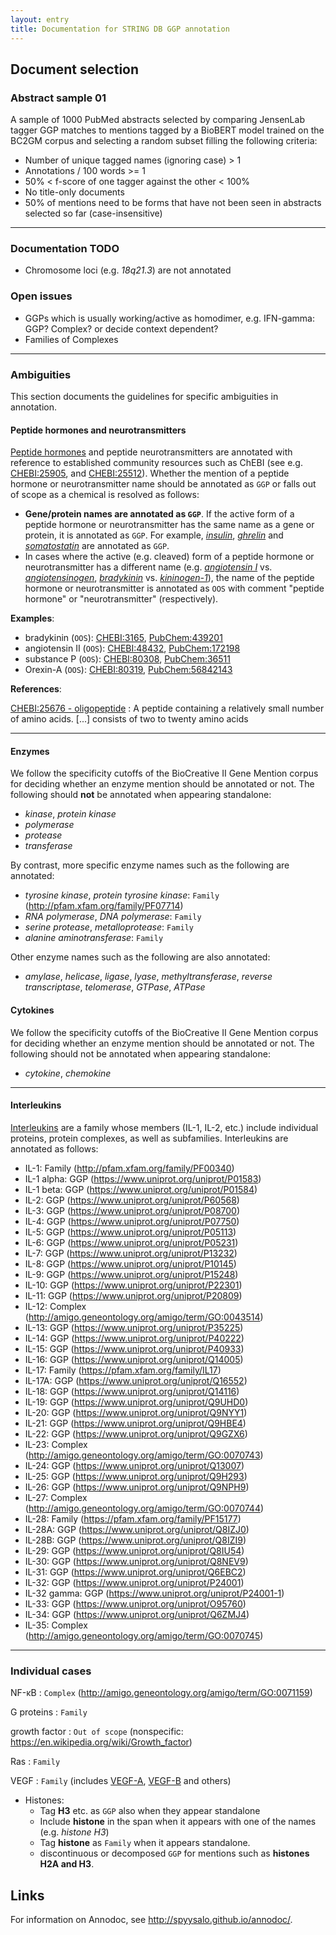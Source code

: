 ```yaml
---
layout: entry
title: Documentation for STRING DB GGP annotation
---
```


## Document selection

### Abstract sample 01

A sample of 1000 PubMed abstracts selected by comparing JensenLab tagger GGP matches to mentions tagged by a BioBERT model trained on the BC2GM corpus and selecting a random subset filling the following criteria:

* Number of unique tagged names (ignoring case) > 1
* Annotations / 100 words >= 1
* 50% < f-score of one tagger against the other < 100%
* No title-only documents
* 50% of mentions need to be forms that have not been seen in abstracts selected so far (case-insensitive)

---

### Documentation TODO

* Chromosome loci (e.g. _18q21.3_) are not annotated

### Open issues

* GGPs which is usually working/active as homodimer, e.g. IFN-gamma: GGP? Complex? or decide context dependent?
* Families of Complexes

---

### Ambiguities

This section documents the guidelines for specific ambiguities in annotation.

#### Peptide hormones and neurotransmitters

[Peptide hormones](https://en.wikipedia.org/wiki/Peptide_hormone) and peptide neurotransmitters are annotated with reference to established community resources such as ChEBI (see e.g. [CHEBI:25905](https://www.ebi.ac.uk/chebi/searchId.do?chebiId=CHEBI:25905), and [CHEBI:25512](https://www.ebi.ac.uk/chebi/searchId.do?chebiId=CHEBI:25512)). Whether the mention of a peptide hormone or neurotransmitter name should be annotated as `GGP` or falls out of scope as a chemical is resolved as follows:

* **Gene/protein names are annotated as `GGP`**. If the active form of a peptide hormone or neurotransmitter has the same name as a gene or protein, it is annotated as `GGP`. For example, [_insulin_](https://www.uniprot.org/uniprot/P01308), [_ghrelin_](https://www.uniprot.org/uniprot/Q9UBU3) and [_somatostatin_](https://www.uniprot.org/uniprot/P61278) are annotated as `GGP`. 
* In cases where the active (e.g. cleaved) form of a peptide hormone or neurotransmitter has a different name (e.g. [_angiotensin I_](https://www.ebi.ac.uk/chebi/searchId.do?chebiId=CHEBI:2718) vs. [_angiotensinogen_](https://www.uniprot.org/uniprot/P01019), [_bradykinin_](https://www.ebi.ac.uk/chebi/searchId.do?chebiId=CHEBI:3165) vs. [_kininogen-1_](https://www.uniprot.org/uniprot/P01042)), the name of the peptide hormone or neurotransmitter is annotated as `OOS` with comment "peptide hormone" or "neurotransmitter" (respectively).

**Examples**:

* bradykinin (`OOS`): [CHEBI:3165](https://www.ebi.ac.uk/chebi/searchId.do?chebiId=CHEBI:3165), [PubChem:439201](https://pubchem.ncbi.nlm.nih.gov/compound/439201)
* angiotensin II (`OOS`): [CHEBI:48432](https://www.ebi.ac.uk/chebi/searchId.do?chebiId=CHEBI:48432), [PubChem:172198](https://pubchem.ncbi.nlm.nih.gov/compound/172198)
* substance P (`OOS`): [CHEBI:80308](https://www.ebi.ac.uk/chebi/searchId.do?chebiId=CHEBI:80308), [PubChem:36511](https://pubchem.ncbi.nlm.nih.gov/compound/Substance-P)
* Orexin-A (`OOS`): [CHEBI:80319](https://www.ebi.ac.uk/chebi/searchId.do?chebiId=CHEBI:80319), [PubChem:56842143](https://pubchem.ncbi.nlm.nih.gov/compound/56842143)

**References**:

[CHEBI:25676 - oligopeptide](https://www.ebi.ac.uk/chebi/searchId.do?chebiId=CHEBI%3A25676)
: A peptide containing a relatively small number of amino acids. [...] consists of two to twenty amino acids

---

#### Enzymes

We follow the specificity cutoffs of the BioCreative II Gene Mention corpus for deciding whether an enzyme mention should be annotated or not. The following should **not** be annotated when appearing standalone:

* _kinase_, _protein kinase_
* _polymerase_
* _protease_
* _transferase_

By contrast, more specific enzyme names such as the following are annotated:

* _tyrosine kinase_, _protein tyrosine kinase_: `Family` (http://pfam.xfam.org/family/PF07714)
* _RNA polymerase_, _DNA polymerase_: `Family`
* _serine protease_, _metalloprotease_: `Family`
* _alanine aminotransferase_: `Family`

Other enzyme names such as the following are also annotated:

* _amylase_, _helicase_, _ligase_, _lyase_, _methyltransferase_, _reverse transcriptase_, _telomerase_, _GTPase_, _ATPase_

#### Cytokines

We follow the specificity cutoffs of the BioCreative II Gene Mention corpus for deciding whether an enzyme mention should be annotated or not. The following should not be annotated when appearing standalone:

* _cytokine_, _chemokine_

---

#### Interleukins

[Interleukins](https://en.wikipedia.org/wiki/Interleukin) are a family whose members (IL-1, IL-2, etc.) include individual proteins, protein complexes, as well as subfamilies. Interleukins are annotated as follows:

* IL-1: Family (http://pfam.xfam.org/family/PF00340)
* IL-1 alpha: GGP (https://www.uniprot.org/uniprot/P01583)
* IL-1 beta: GGP (https://www.uniprot.org/uniprot/P01584)
* IL-2: GGP (https://www.uniprot.org/uniprot/P60568)
* IL-3: GGP (https://www.uniprot.org/uniprot/P08700)
* IL-4: GGP (https://www.uniprot.org/uniprot/P07750)
* IL-5: GGP (https://www.uniprot.org/uniprot/P05113)
* IL-6: GGP (https://www.uniprot.org/uniprot/P05231)
* IL-7: GGP (https://www.uniprot.org/uniprot/P13232)
* IL-8: GGP (https://www.uniprot.org/uniprot/P10145)
* IL-9: GGP (https://www.uniprot.org/uniprot/P15248)
* IL-10: GGP (https://www.uniprot.org/uniprot/P22301)
* IL-11: GGP (https://www.uniprot.org/uniprot/P20809)
* IL-12: Complex (http://amigo.geneontology.org/amigo/term/GO:0043514)
* IL-13: GGP (https://www.uniprot.org/uniprot/P35225)
* IL-14: GGP (https://www.uniprot.org/uniprot/P40222)
* IL-15: GGP (https://www.uniprot.org/uniprot/P40933)
* IL-16: GGP (https://www.uniprot.org/uniprot/Q14005)
* IL-17: Family (https://pfam.xfam.org/family/IL17)
* IL-17A: GGP (https://www.uniprot.org/uniprot/Q16552)
* IL-18: GGP (https://www.uniprot.org/uniprot/Q14116)
* IL-19: GGP (https://www.uniprot.org/uniprot/Q9UHD0)
* IL-20: GGP (https://www.uniprot.org/uniprot/Q9NYY1)
* IL-21: GGP (https://www.uniprot.org/uniprot/Q9HBE4)
* IL-22: GGP (https://www.uniprot.org/uniprot/Q9GZX6)
* IL-23: Complex (http://amigo.geneontology.org/amigo/term/GO:0070743)
* IL-24: GGP (https://www.uniprot.org/uniprot/Q13007)
* IL-25: GGP (https://www.uniprot.org/uniprot/Q9H293)
* IL-26: GGP (https://www.uniprot.org/uniprot/Q9NPH9)
* IL-27: Complex (http://amigo.geneontology.org/amigo/term/GO:0070744)
* IL-28: Family (https://pfam.xfam.org/family/PF15177)
* IL-28A: GGP (https://www.uniprot.org/uniprot/Q8IZJ0)
* IL-28B: GGP (https://www.uniprot.org/uniprot/Q8IZI9)
* IL-29: GGP (https://www.uniprot.org/uniprot/Q8IU54)
* IL-30: GGP (https://www.uniprot.org/uniprot/Q8NEV9)
* IL-31: GGP (https://www.uniprot.org/uniprot/Q6EBC2)
* IL-32: GGP (https://www.uniprot.org/uniprot/P24001)
* IL-32 gamma: GGP (https://www.uniprot.org/uniprot/P24001-1)
* IL-33: GGP (https://www.uniprot.org/uniprot/O95760)
* IL-34: GGP (https://www.uniprot.org/uniprot/Q6ZMJ4)
* IL-35: Complex (http://amigo.geneontology.org/amigo/term/GO:0070745)

---

### Individual cases

NF-κB
: `Complex` (<http://amigo.geneontology.org/amigo/term/GO:0071159>)

G proteins
: `Family`

growth factor
: `Out of scope` (nonspecific: <https://en.wikipedia.org/wiki/Growth_factor>)

Ras
: `Family`

VEGF
: `Family` (includes [VEGF-A](https://www.uniprot.org/uniprot/P15692), [VEGF-B](https://www.uniprot.org/uniprot/P49765) and others)

* Histones:
  * Tag __H3__ etc. as `GGP` also when they appear standalone
  * Include __histone__ in the span when it appears with one of the names (e.g. _histone H3_)
  * Tag __histone__ as `Family` when it appears standalone.
  * discontinuous or decomposed `GGP` for mentions such as __histones H2A and H3__.

## Links

For information on Annodoc, see <http://spyysalo.github.io/annodoc/>.
